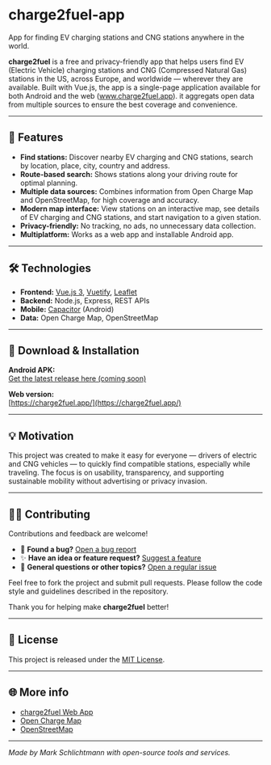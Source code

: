 # charge2fuel-app
App for finding EV charging stations and CNG stations anywhere in the world.

**charge2fuel** is a free and privacy-friendly app that helps users find EV (Electric Vehicle) charging stations and CNG (Compressed Natural Gas) stations in the US, across Europe, and worldwide — wherever they are available.
Built with Vue.js, the app is a single-page application available for both Android and the web (www.charge2fuel.app). it aggregats open data from multiple sources to ensure the best coverage and convenience.

---

## 🚗 Features

- **Find stations:** Discover nearby EV charging and CNG stations, search by location, place, city, country and address.
- **Route-based search:** Shows stations along your driving route for optimal planning.
- **Multiple data sources:** Combines information from Open Charge Map and OpenStreetMap, for high coverage and accuracy.
- **Modern map interface:** View stations on an interactive map, see details of EV charging and CNG stations, and start navigation to a given station.
- **Privacy-friendly:** No tracking, no ads, no unnecessary data collection.
- **Multiplatform:** Works as a web app and installable Android app.

---

## 🛠️ Technologies

- **Frontend:** [Vue.js 3](https://vuejs.org/), [Vuetify](https://vuetifyjs.com/), [Leaflet](https://leafletjs.com/)
- **Backend:** Node.js, Express, REST APIs
- **Mobile:** [Capacitor](https://capacitorjs.com/) (Android)
- **Data:** Open Charge Map, OpenStreetMap

---

## 📲 Download & Installation

**Android APK:**  
[Get the latest release here (coming soon)](https://play.google.com/store/apps/details?id=com.charge2fuel.app)

**Web version:**  
[https://charge2fuel.app/](https://charge2fuel.app/)

---

## 💡 Motivation

This project was created to make it easy for everyone — drivers of electric and CNG vehicles — to quickly find compatible stations, especially while traveling. The focus is on usability, transparency, and supporting sustainable mobility without advertising or privacy invasion.

---

## 👨‍💻 Contributing

Contributions and feedback are welcome!

- 🐞 **Found a bug?** [Open a bug report](https://github.com/MarkyGitHub/charge2fuel-app/issues/new?template=bug_report.md)
- ✨ **Have an idea or feature request?** [Suggest a feature](https://github.com/MarkyGitHub/charge2fuel-app/issues/new?template=feature_request.md)
- 📄 **General questions or other topics?** [Open a regular issue](https://github.com/MarkyGitHub/charge2fuel-app/issues/new)

Feel free to fork the project and submit pull requests. Please follow the code style and guidelines described in the repository.

Thank you for helping make **charge2fuel** better!

---

## 📝 License

This project is released under the [MIT License](LICENSE).

---

## 🌐 More info

- [charge2fuel Web App](https://charge2fuel.app/)
- [Open Charge Map](https://openchargemap.org/site)
- [OpenStreetMap](https://www.openstreetmap.org/)

---

*Made by Mark Schlichtmann with open-source tools and services.*
